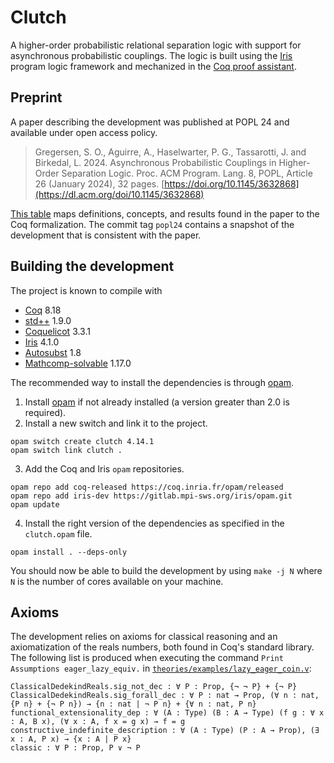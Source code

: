 # Clutch

A higher-order probabilistic relational separation logic with support for asynchronous probabilistic couplings. 
The logic is built using the [Iris](https://iris-project.org) program logic framework and mechanized in the [Coq proof assistant](https://coq.inria.fr/).

## Preprint

A paper describing the development was published at POPL 24 and available under open access policy.

> Gregersen, S. O., Aguirre, A., Haselwarter, P. G., Tassarotti, J. and Birkedal, L. 2024. Asynchronous Probabilistic Couplings in Higher-Order Separation Logic. Proc. ACM Program. Lang. 8, POPL, Article 26 (January 2024), 32 pages. [https://doi.org/10.1145/3632868](https://dl.acm.org/doi/10.1145/3632868)

[This table](paper_mapping.md) maps definitions, concepts, and results found in the paper to the Coq formalization. The commit tag `popl24` contains a snapshot of the development that is consistent with the paper.

## Building the development

The project is known to compile with

- [Coq](https://coq.inria.fr/) 8.18
- [std++](https://gitlab.mpi-sws.org/iris/stdpp) 1.9.0
- [Coquelicot](https://gitlab.inria.fr/coquelicot/coquelicot/) 3.3.1
- [Iris](https://gitlab.mpi-sws.org/iris/iris/) 4.1.0
- [Autosubst](https://github.com/coq-community/autosubst) 1.8
- [Mathcomp-solvable](https://github.com/math-comp/math-comp) 1.17.0

The recommended way to install the dependencies is through [opam](https://opam.ocaml.org/doc/Install.html).

1. Install [opam](https://opam.ocaml.org/doc/Install.html) if not already installed (a version greater than 2.0 is required).
2. Install a new switch and link it to the project.
```
opam switch create clutch 4.14.1
opam switch link clutch .
```
3. Add the Coq and Iris `opam` repositories.
```
opam repo add coq-released https://coq.inria.fr/opam/released
opam repo add iris-dev https://gitlab.mpi-sws.org/iris/opam.git
opam update
```
4. Install the right version of the dependencies as specified in the `clutch.opam` file.
```
opam install . --deps-only
```

You should now be able to build the development by using `make -j N` where `N` is the number of cores available on your machine.

## Axioms

The development relies on axioms for classical reasoning and an axiomatization of the reals numbers, both found in Coq's standard library. The following list is produced when executing the command `Print Assumptions eager_lazy_equiv.` in [`theories/examples/lazy_eager_coin.v`](theories/examples/lazy_eager_coin.v):

```
ClassicalDedekindReals.sig_not_dec : ∀ P : Prop, {¬ ¬ P} + {¬ P}
ClassicalDedekindReals.sig_forall_dec : ∀ P : nat → Prop, (∀ n : nat, {P n} + {¬ P n}) → {n : nat | ¬ P n} + {∀ n : nat, P n}
functional_extensionality_dep : ∀ (A : Type) (B : A → Type) (f g : ∀ x : A, B x), (∀ x : A, f x = g x) → f = g
constructive_indefinite_description : ∀ (A : Type) (P : A → Prop), (∃ x : A, P x) → {x : A | P x}
classic : ∀ P : Prop, P ∨ ¬ P
```


